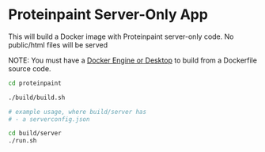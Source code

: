 # Proteinpaint Server-Only App

This will build a Docker image with Proteinpaint server-only code.
No public/html files will be served

NOTE: You must have a [Docker Engine or Desktop](https://www.docker.com/) to build
from a Dockerfile source code. 

```bash
cd proteinpaint

./build/build.sh

# example usage, where build/server has
# - a serverconfig.json

cd build/server
./run.sh
```